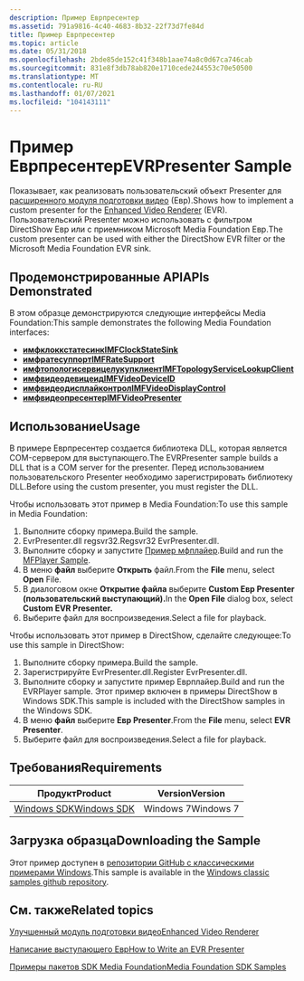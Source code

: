 ```yaml
---
description: Пример Еврпресентер
ms.assetid: 791a9816-4c40-4683-8b32-22f73d7fe84d
title: Пример Еврпресентер
ms.topic: article
ms.date: 05/31/2018
ms.openlocfilehash: 2bde85de152c41f348b1aae74a8c0d67ca746cab
ms.sourcegitcommit: 831e8f3db78ab820e1710cede244553c70e50500
ms.translationtype: MT
ms.contentlocale: ru-RU
ms.lasthandoff: 01/07/2021
ms.locfileid: "104143111"
---
```

# <a name="evrpresenter-sample"></a><span data-ttu-id="47b73-103">Пример Еврпресентер</span><span class="sxs-lookup"><span data-stu-id="47b73-103">EVRPresenter Sample</span></span>

<span data-ttu-id="47b73-104">Показывает, как реализовать пользовательский объект Presenter для [расширенного модуля подготовки видео](enhanced-video-renderer.md) (Евр).</span><span class="sxs-lookup"><span data-stu-id="47b73-104">Shows how to implement a custom presenter for the [Enhanced Video Renderer](enhanced-video-renderer.md) (EVR).</span></span> <span data-ttu-id="47b73-105">Пользовательский Presenter можно использовать с фильтром DirectShow Евр или с приемником Microsoft Media Foundation Евр.</span><span class="sxs-lookup"><span data-stu-id="47b73-105">The custom presenter can be used with either the DirectShow EVR filter or the Microsoft Media Foundation EVR sink.</span></span>

## <a name="apis-demonstrated"></a><span data-ttu-id="47b73-106">Продемонстрированные API</span><span class="sxs-lookup"><span data-stu-id="47b73-106">APIs Demonstrated</span></span>

<span data-ttu-id="47b73-107">В этом образце демонстрируются следующие интерфейсы Media Foundation:</span><span class="sxs-lookup"><span data-stu-id="47b73-107">This sample demonstrates the following Media Foundation interfaces:</span></span>

-   [<span data-ttu-id="47b73-108">**имфклоккстатесинк**</span><span class="sxs-lookup"><span data-stu-id="47b73-108">**IMFClockStateSink**</span></span>](/windows/desktop/api/mfidl/nn-mfidl-imfclockstatesink)
-   [<span data-ttu-id="47b73-109">**имфратесуппорт**</span><span class="sxs-lookup"><span data-stu-id="47b73-109">**IMFRateSupport**</span></span>](/windows/desktop/api/mfidl/nn-mfidl-imfratesupport)
-   [<span data-ttu-id="47b73-110">**имфтопологисервицелукупклиент**</span><span class="sxs-lookup"><span data-stu-id="47b73-110">**IMFTopologyServiceLookupClient**</span></span>](/windows/desktop/api/evr/nn-evr-imftopologyservicelookupclient)
-   [<span data-ttu-id="47b73-111">**имфвидеодевицеид**</span><span class="sxs-lookup"><span data-stu-id="47b73-111">**IMFVideoDeviceID**</span></span>](/windows/desktop/api/evr/nn-evr-imfvideodeviceid)
-   [<span data-ttu-id="47b73-112">**имфвидеодисплайконтрол**</span><span class="sxs-lookup"><span data-stu-id="47b73-112">**IMFVideoDisplayControl**</span></span>](/windows/desktop/api/evr/nn-evr-imfvideodisplaycontrol)
-   [<span data-ttu-id="47b73-113">**имфвидеопресентер**</span><span class="sxs-lookup"><span data-stu-id="47b73-113">**IMFVideoPresenter**</span></span>](/windows/desktop/api/evr/nn-evr-imfvideopresenter)

## <a name="usage"></a><span data-ttu-id="47b73-114">Использование</span><span class="sxs-lookup"><span data-stu-id="47b73-114">Usage</span></span>

<span data-ttu-id="47b73-115">В примере Еврпресентер создается библиотека DLL, которая является COM-сервером для выступающего.</span><span class="sxs-lookup"><span data-stu-id="47b73-115">The EVRPresenter sample builds a DLL that is a COM server for the presenter.</span></span> <span data-ttu-id="47b73-116">Перед использованием пользовательского Presenter необходимо зарегистрировать библиотеку DLL.</span><span class="sxs-lookup"><span data-stu-id="47b73-116">Before using the custom presenter, you must register the DLL.</span></span>

<span data-ttu-id="47b73-117">Чтобы использовать этот пример в Media Foundation:</span><span class="sxs-lookup"><span data-stu-id="47b73-117">To use this sample in Media Foundation:</span></span>

1.  <span data-ttu-id="47b73-118">Выполните сборку примера.</span><span class="sxs-lookup"><span data-stu-id="47b73-118">Build the sample.</span></span>
2.  <span data-ttu-id="47b73-119">EvrPresenter.dll regsvr32.</span><span class="sxs-lookup"><span data-stu-id="47b73-119">Regsvr32 EvrPresenter.dll.</span></span>
3.  <span data-ttu-id="47b73-120">Выполните сборку и запустите [Пример мфплайер](/previous-versions//bb970516(v=vs.85)).</span><span class="sxs-lookup"><span data-stu-id="47b73-120">Build and run the [MFPlayer Sample](/previous-versions//bb970516(v=vs.85)).</span></span>
4.  <span data-ttu-id="47b73-121">В меню **файл** выберите **Открыть** файл.</span><span class="sxs-lookup"><span data-stu-id="47b73-121">From the **File** menu, select **Open** File.</span></span>
5.  <span data-ttu-id="47b73-122">В диалоговом окне **Открытие файла** выберите **Custom Евр Presenter (пользовательский выступающий).**</span><span class="sxs-lookup"><span data-stu-id="47b73-122">In the **Open File** dialog box, select **Custom EVR Presenter.**</span></span>
6.  <span data-ttu-id="47b73-123">Выберите файл для воспроизведения.</span><span class="sxs-lookup"><span data-stu-id="47b73-123">Select a file for playback.</span></span>

<span data-ttu-id="47b73-124">Чтобы использовать этот пример в DirectShow, сделайте следующее:</span><span class="sxs-lookup"><span data-stu-id="47b73-124">To use this sample in DirectShow:</span></span>

1.  <span data-ttu-id="47b73-125">Выполните сборку примера.</span><span class="sxs-lookup"><span data-stu-id="47b73-125">Build the sample.</span></span>
2.  <span data-ttu-id="47b73-126">Зарегистрируйте EvrPresenter.dll.</span><span class="sxs-lookup"><span data-stu-id="47b73-126">Register EvrPresenter.dll.</span></span>
3.  <span data-ttu-id="47b73-127">Выполните сборку и запустите пример Еврплайер.</span><span class="sxs-lookup"><span data-stu-id="47b73-127">Build and run the EVRPlayer sample.</span></span> <span data-ttu-id="47b73-128">Этот пример включен в примеры DirectShow в Windows SDK.</span><span class="sxs-lookup"><span data-stu-id="47b73-128">This sample is included with the DirectShow samples in the Windows SDK.</span></span>
4.  <span data-ttu-id="47b73-129">В меню **файл** выберите **Евр Presenter**.</span><span class="sxs-lookup"><span data-stu-id="47b73-129">From the **File** menu, select **EVR Presenter**.</span></span>
5.  <span data-ttu-id="47b73-130">Выберите файл для воспроизведения.</span><span class="sxs-lookup"><span data-stu-id="47b73-130">Select a file for playback.</span></span>

## <a name="requirements"></a><span data-ttu-id="47b73-131">Требования</span><span class="sxs-lookup"><span data-stu-id="47b73-131">Requirements</span></span>



| <span data-ttu-id="47b73-132">Продукт</span><span class="sxs-lookup"><span data-stu-id="47b73-132">Product</span></span>                                                        | <span data-ttu-id="47b73-133">Version</span><span class="sxs-lookup"><span data-stu-id="47b73-133">Version</span></span>   |
|----------------------------------------------------------------|-----------|
| [<span data-ttu-id="47b73-134">Windows SDK</span><span class="sxs-lookup"><span data-stu-id="47b73-134">Windows SDK</span></span>](https://msdn.microsoft.com/windowsvista/bb980924.aspx) | <span data-ttu-id="47b73-135">Windows 7</span><span class="sxs-lookup"><span data-stu-id="47b73-135">Windows 7</span></span> |



 

## <a name="downloading-the-sample"></a><span data-ttu-id="47b73-136">Загрузка образца</span><span class="sxs-lookup"><span data-stu-id="47b73-136">Downloading the Sample</span></span>

<span data-ttu-id="47b73-137">Этот пример доступен в [репозитории GitHub с классическими примерами Windows](https://github.com/Microsoft/Windows-classic-samples/tree/master/Samples/Win7Samples/multimedia/mediafoundation/AudioClip).</span><span class="sxs-lookup"><span data-stu-id="47b73-137">This sample is available in the [Windows classic samples github repository](https://github.com/Microsoft/Windows-classic-samples/tree/master/Samples/Win7Samples/multimedia/mediafoundation/AudioClip).</span></span>

## <a name="related-topics"></a><span data-ttu-id="47b73-138">См. также</span><span class="sxs-lookup"><span data-stu-id="47b73-138">Related topics</span></span>

<dl> <dt>

[<span data-ttu-id="47b73-139">Улучшенный модуль подготовки видео</span><span class="sxs-lookup"><span data-stu-id="47b73-139">Enhanced Video Renderer</span></span>](enhanced-video-renderer.md)
</dt> <dt>

[<span data-ttu-id="47b73-140">Написание выступающего Евр</span><span class="sxs-lookup"><span data-stu-id="47b73-140">How to Write an EVR Presenter</span></span>](how-to-write-an-evr-presenter.md)
</dt> <dt>

[<span data-ttu-id="47b73-141">Примеры пакетов SDK Media Foundation</span><span class="sxs-lookup"><span data-stu-id="47b73-141">Media Foundation SDK Samples</span></span>](media-foundation-sdk-samples.md)
</dt> </dl>

 

 
